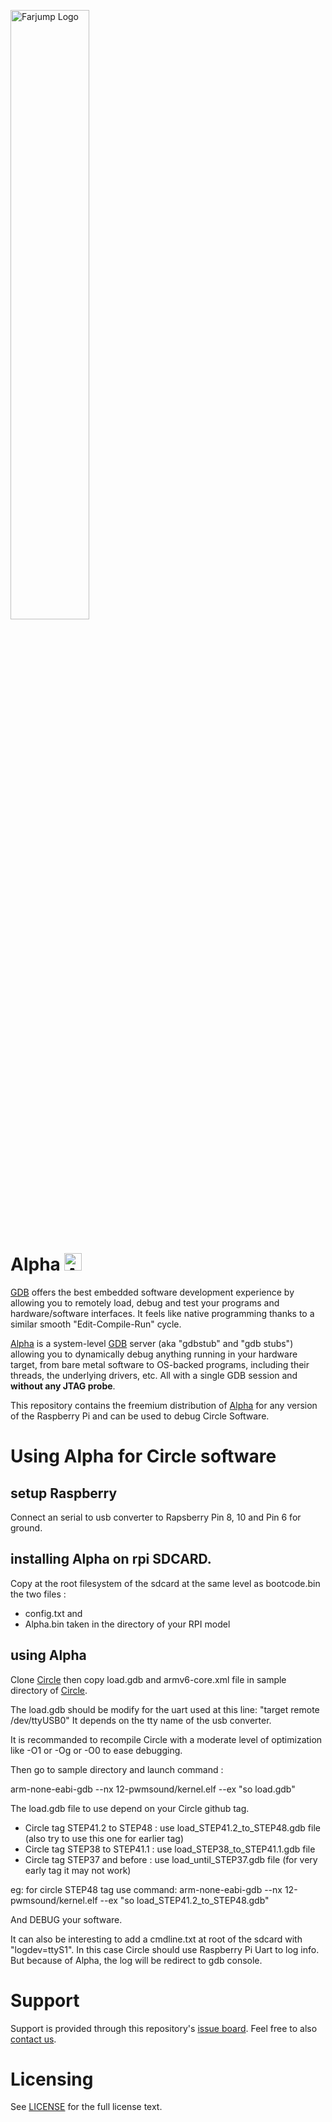 <a href="https://farjump.io/" target="_blank"><img alt="Farjump Logo" src="https://cdn.rawgit.com/farjump/raspberry-pi/master/doc/img/logo-farjump.svg" width="50%" /></a>

Alpha <img alt="Alpha Logo" src="https://cdn.rawgit.com/farjump/raspberry-pi/master/doc/img/logo-alpha.svg" width="28" style="display: inline-block" />
======================

[GDB] offers the best embedded software development experience by
allowing you to remotely load, debug and test your programs and
hardware/software interfaces. It feels like native programming thanks
to a similar smooth "Edit-Compile-Run" cycle.

[Alpha] is a system-level [GDB] server (aka "gdbstub" and "gdb stubs")
allowing you to dynamically debug anything running in your hardware
target, from bare metal software to OS-backed programs, including
their threads, the underlying drivers, etc. All with a single GDB
session and **without any JTAG probe**.

This repository contains the freemium distribution of [Alpha] for any
version of the Raspberry Pi and can be used to debug Circle Software.


# Using Alpha for Circle software


## setup Raspberry

Connect an serial to usb converter to Rapsberry Pin 8, 10 and Pin 6 for ground.

## installing Alpha on rpi SDCARD.

Copy at the root filesystem of the sdcard at the same level as bootcode.bin the two files :
* config.txt and
* Alpha.bin taken in the directory of your RPI model

## using Alpha

Clone [Circle] then copy load.gdb and armv6-core.xml file in sample directory of [Circle].

The load.gdb should be modify for the uart used at this line: "target remote /dev/ttyUSB0"
It depends on the tty name of the usb converter.

It is recommanded to recompile Circle with a moderate level of optimization like -O1 or -Og or -O0 to ease debugging.

Then go to sample directory and launch command :

arm-none-eabi-gdb --nx 12-pwmsound/kernel.elf  --ex "so load.gdb"

The load.gdb file to use depend on your Circle github tag.

* Circle tag STEP41.2 to STEP48 : use load_STEP41.2_to_STEP48.gdb file (also try to use this one for earlier tag)
* Circle tag STEP38 to STEP41.1 : use load_STEP38_to_STEP41.1.gdb file
* Circle tag STEP37 and before  : use load_until_STEP37.gdb file (for very early tag it may not work)

eg: for circle STEP48 tag use command: arm-none-eabi-gdb --nx 12-pwmsound/kernel.elf  --ex "so load_STEP41.2_to_STEP48.gdb" 

And DEBUG your software.

It can also be interesting to add a cmdline.txt at root of the sdcard with "logdev=ttyS1".
In this case Circle should use Raspberry Pi Uart to log info.
But because of Alpha, the log will be redirect to gdb console.

# Support

Support is provided through this repository's [issue board](https://github.com/farjump/Alpha_Raspberry_Pi_Circle/issues).
Feel free to also [contact us][contact-us].


# Licensing

See [LICENSE](LICENSE) for the full license text.


[Alpha]: https://farjump.io
[GDB]: https://sourceware.org/gdb/current/onlinedocs/gdb/Summary.html
[newlib]: https://sourceware.org/newlib/
[write]: https://sourceware.org/gdb/current/onlinedocs/gdb/Assignment.html
[read]: https://sourceware.org/gdb/onlinedocs/gdb/Memory.html
[time-to-blink-a-led]: https://www.youtube.com/watch?v=niSBhjHa22I
[contact-us]: https://farjump.io/contact-us
[img-gdb-fileio]: https://cdn.rawgit.com/farjump/raspberry-pi/master/doc/img/gdb-fileio.svg
[img-rpi-embedded-dev]: https://cdn.rawgit.com/farjump/raspberry-pi/master/doc/img/rpi-embedded-dev.svg
[arm-toolchain]: https://developer.arm.com/open-source/gnu-toolchain/gnu-rm
[Circle]: https://github.com/rsta2/circle
